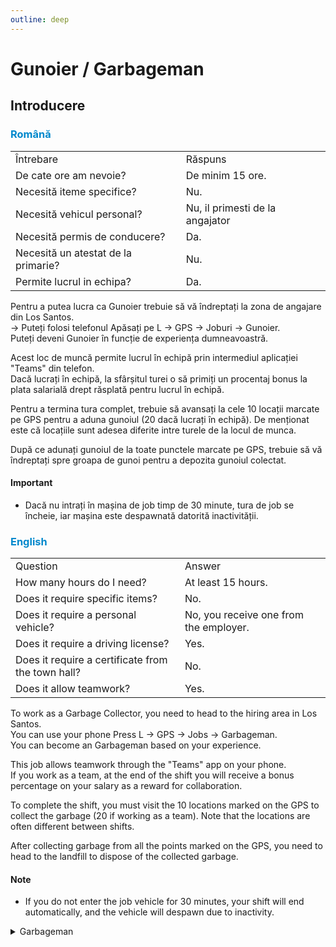 ```yaml
---
outline: deep
---
```


# Gunoier / Garbageman

## Introducere

### <span style="color: #0088CC">Română</span>

<table>
    <tr>
        <td>Întrebare</td>
        <td>Răspuns</td>
    </tr>
    <tr>
        <td>De cate ore am nevoie?</td>
        <td>De minim 15 ore.</td>
    </tr>
    <tr>
        <td>Necesită iteme specifice?</td>
        <td>Nu.</td>
    </tr>
    <tr>
        <td>Necesită vehicul personal?</td>
        <td>Nu, il primesti de la angajator</td>
    </tr>
    <tr>
        <td>Necesită permis de conducere?</td>
        <td>Da.</td>
    </tr>
    <tr>
        <td>Necesită un atestat de la primarie?</td>
        <td>Nu.</td>
    </tr>
    <tr>
        <td>Permite lucrul in echipa?</td>
        <td>Da.</td>
    </tr>
</table>

Pentru a putea lucra ca <span class="button-p-job">Gunoier</span> trebuie să vă îndreptați la zona de angajare din Los Santos.
<br>-> Puteți folosi telefonul <span class="button-p-job">Apăsați pe L -> GPS -> Joburi -> Gunoier</span>.
<br>Puteți deveni <span class="button-p-job">Gunoier</span> în funcție de experiența dumneavoastră.

Acest loc de muncă permite lucrul în echipă prin intermediul aplicației <span class="button-p-job">"Teams"</span> din telefon.
<br>Dacă lucrați în echipă, la sfârșitul turei o să primiți un procentaj <span class="button-p-job">bonus</span> la plata salarială drept răsplată pentru lucrul în echipă.

Pentru a termina tura complet, trebuie să avansați la cele 10 locații marcate pe GPS pentru a aduna gunoiul <span class="button-p-job">(20 dacă lucrați în echipă)</span>. De menționat este că locațiile sunt adesea diferite intre turele de la locul de munca.

După ce adunați gunoiul de la toate punctele marcate pe <span class="button-p-job">GPS</span>, trebuie să vă îndreptați spre groapa de gunoi pentru a depozita gunoiul colectat. 

#### <span class="button-p-job"><b>Important</b></span>

- Dacă nu intrați în mașina de job timp de <span class="button-r-job">30 minute</span>, tura de job se încheie, iar mașina este despawnată datorită inactivității.

### <span style="color: #0088CC">English</span>

<table>
    <tr>
        <td>Question</td>
        <td>Answer</td>
    </tr>
    <tr>
        <td>How many hours do I need?</td>
        <td>At least 15 hours.</td>
    </tr>
    <tr>
        <td>Does it require specific items?</td>
        <td>No.</td>
    </tr>
    <tr>
        <td>Does it require a personal vehicle?</td>
        <td>No, you receive one from the employer.</td>
    </tr>
    <tr>
        <td>Does it require a driving license?</td>
        <td>Yes.</td>
    </tr>
    <tr>
        <td>Does it require a certificate from the town hall?</td>
        <td>No.</td>
    </tr>
    <tr>
        <td>Does it allow teamwork?</td>
        <td>Yes.</td>
    </tr>
</table>

To work as a <span class="button-p-job">Garbage Collector</span>, you need to head to the hiring area in Los Santos.
<br>You can use your phone <span class="button-p-job">Press L -> GPS -> Jobs -> Garbageman</span>.
<br>You can become an <span class="button-p-job">Garbageman</span> based on your experience.

This job allows teamwork through the <span class="button-p-job">"Teams"</span> app on your phone.
<br>If you work as a team, at the end of the shift you will receive a <span class="button-p-job">bonus</span> percentage on your salary as a reward for collaboration.</br>

To complete the shift, you must visit the 10 locations marked on the GPS to collect the garbage <span class="button-p-job">(20 if working as a team)</span>. Note that the locations are often different between shifts.

After collecting garbage from all the points marked on the <span class="button-p-job">GPS</span>, you need to head to the landfill to dispose of the collected garbage.

#### <span class="button-p-job">Note</span>

- If you do not enter the job vehicle for <span class="button-r-job">30 minutes</span>, your shift will end automatically, and the vehicle will despawn due to inactivity.

<details>
  <summary>Garbageman</summary>
  <img src="https://v.b-zone.ro/images/wiki/garbageman.gif" alt="Garbageman">
</details>